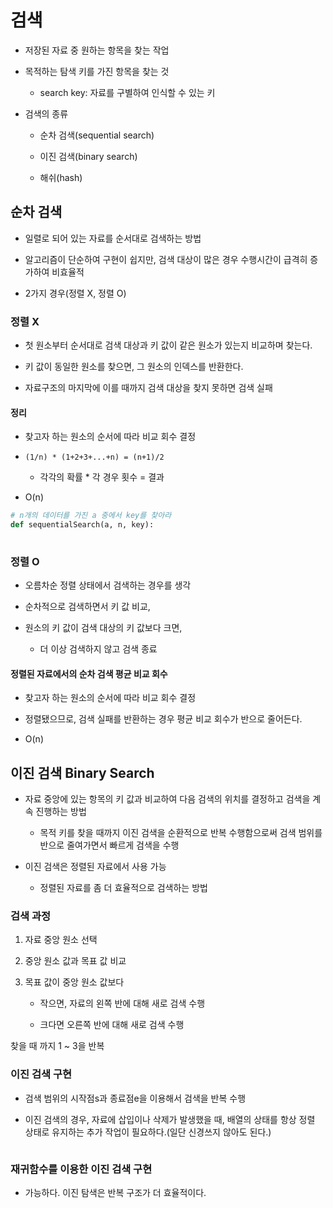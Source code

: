 # 검색

- 저장된 자료 중 원하는 항목을 찾는 작업

- 목적하는 탐색 키를 가진 항목을 찾는 것

    - search key: 자료를 구별하여 인식할 수 있는 키

- 검색의 종류

    - 순차 검색(sequential search)

    - 이진 검색(binary search)

    - 해쉬(hash)

## 순차 검색

- 일렬로 되어 있는 자료를 순서대로 검색하는 방법

- 알고리즘이 단순하여 구현이 쉽지만, 검색 대상이 많은 경우 수행시간이 급격히 증가하여 비효율적

- 2가지 경우(정렬 X, 정렬 O)

### 정렬 X

- 첫 원소부터 순서대로 검색 대상과 키 값이 같은 원소가 있는지 비교하며 찾는다.

- 키 값이 동일한 원소를 찾으면, 그 원소의 인덱스를 반환한다.

- 자료구조의 마지막에 이를 때까지 검색 대상을 찾지 못하면 검색 실패

#### 정리

- 찾고자 하는 원소의 순서에 따라 비교 회수 결정

- `(1/n) * (1+2+3+...+n) = (n+1)/2`

    - 각각의 확률 * 각 경우 횟수 = 결과

- O(n)

```python
# n개의 데이터를 가진 a 중에서 key를 찾아라 
def sequentialSearch(a, n, key): 
    
```

### 정렬 O

- 오름차순 정렬 상태에서 검색하는 경우를 생각

- 순차적으로 검색하면서 키 값 비교,

- 원소의 키 값이 검색 대상의 키 값보다 크면,

    - 더 이상 검색하지 않고 검색 종료

#### 정렬된 자료에서의 순차 검색 평균 비교 회수

- 찾고자 하는 원소의 순서에 따라 비교 회수 결정

- 정렬됐으므로, 검색 실패를 반환하는 경우 평균 비교 회수가 반으로 줄어든다.

- O(n)

## 이진 검색 Binary Search

- 자료 중앙에 있는 항목의 키 값과 비교하여 다음 검색의 위치를 결정하고 검색을 계속 진행하는 방법

    - 목적 키를 찾을 때까지 이진 검색을 순환적으로 반복 수행함으로써 검색 범위를 반으로 줄여가면서 빠르게 검색을 수행

- 이진 검색은 정렬된 자료에서 사용 가능

    - 정렬된 자료를 좀 더 효율적으로 검색하는 방법

### 검색 과정

1. 자료 중앙 원소 선택

2. 중앙 원소 값과 목표 값 비교

3. 목표 값이 중앙 원소 값보다 

    - 작으면, 자료의 왼쪽 반에 대해 새로 검색 수행

    - 크다면 오른쪽 반에 대해 새로 검색 수행

찾을 때 까지 1 ~ 3을 반복

### 이진 검색 구현

- 검색 범위의 시작점s과 종료점e을 이용해서 검색을 반복 수행

- 이진 검색의 경우, 자료에 삽입이나 삭제가 발생했을 때, 배열의 상태를 항상 정렬 상태로 유지하는 추가 작업이 필요하다.(일단 신경쓰지 않아도 된다.)

```python

```

### 재귀함수를 이용한 이진 검색 구현

- 가능하다. 이진 탐색은 반복 구조가 더 효율적이다.

```python

```